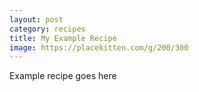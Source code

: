 ```yaml
---
layout: post
category: recipes
title: My Example Recipe
image: https://placekitten.com/g/200/300
---
```


Example recipe goes here
